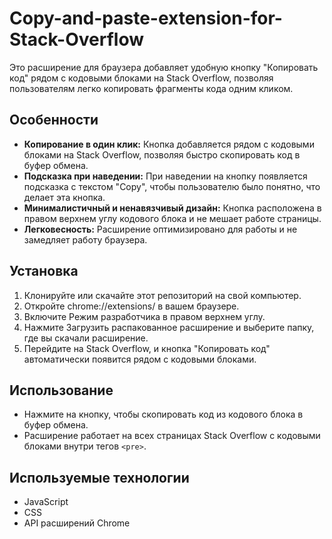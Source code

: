 # Copy-and-paste-extension-for-Stack-Overflow
Это расширение для браузера добавляет удобную кнопку "Копировать код" рядом с кодовыми блоками на Stack Overflow, позволяя пользователям легко копировать фрагменты кода одним кликом.

## Особенности
- **Копирование в один клик:** Кнопка добавляется рядом с кодовыми блоками на Stack Overflow, позволяя быстро скопировать код в буфер обмена.
- **Подсказка при наведении:** При наведении на кнопку появляется подсказка с текстом "Copy", чтобы пользователю было понятно, что делает эта кнопка.
- **Минималистичный и ненавязчивый дизайн:** Кнопка расположена в правом верхнем углу кодового блока и не мешает работе страницы.
- **Легковесность:** Расширение оптимизировано для работы и не замедляет работу браузера.
## Установка
1. Клонируйте или скачайте этот репозиторий на свой компьютер.
2. Откройте chrome://extensions/ в вашем браузере.
3. Включите Режим разработчика в правом верхнем углу.
4. Нажмите Загрузить распакованное расширение и выберите папку, где вы скачали расширение.
5. Перейдите на Stack Overflow, и кнопка "Копировать код" автоматически появится рядом с кодовыми блоками.
## Использование
- Нажмите на кнопку, чтобы скопировать код из кодового блока в буфер обмена.
- Расширение работает на всех страницах Stack Overflow с кодовыми блоками внутри тегов `<pre>`.
## Используемые технологии
- JavaScript
- CSS
- API расширений Chrome
